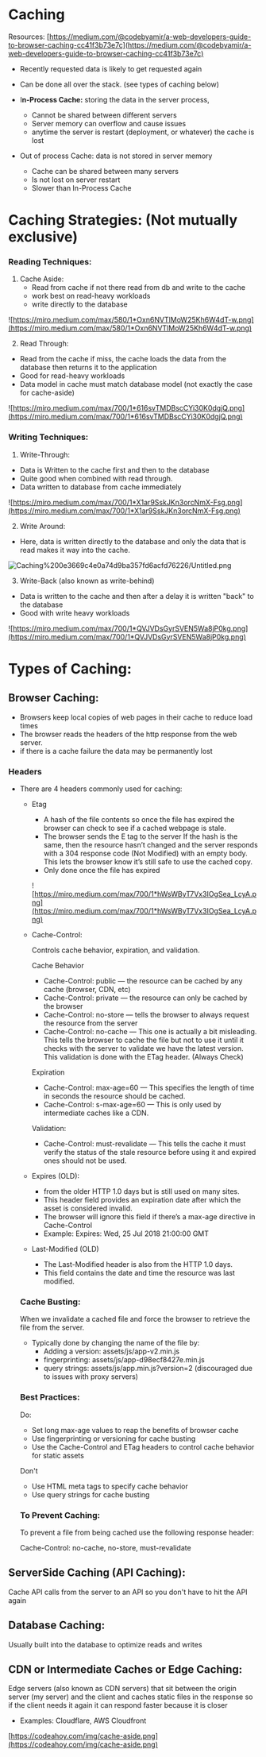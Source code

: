 # Caching

Resources: [https://medium.com/@codebyamir/a-web-developers-guide-to-browser-caching-cc41f3b73e7c](https://medium.com/@codebyamir/a-web-developers-guide-to-browser-caching-cc41f3b73e7c)

- Recently requested data is likely to get requested again
- Can be done all over the stack. (see types of caching below)
- I**n-Process Cache:** storing the data in the server process,
    - Cannot be shared between different servers
    - Server memory can overflow and cause issues
    - anytime the server is restart (deployment, or whatever) the cache is lost

- Out of process Cache: data is not stored in server memory
    - Cache can be shared between many servers
    - Is not lost on server restart
    - Slower than In-Process Cache

# Caching Strategies: (Not mutually exclusive)

### Reading Techniques:

1. Cache Aside:
    - Read from cache if not there read from db and write to the cache
    - work best on read-heavy workloads
    - write directly to the database

![https://miro.medium.com/max/580/1*Oxn6NVTlMoW25Kh6W4dT-w.png](https://miro.medium.com/max/580/1*Oxn6NVTlMoW25Kh6W4dT-w.png)

2. Read Through:

- Read from the cache if miss, the cache loads the data from the database then returns it to the application
- Good for read-heavy workloads
- Data model in cache must match database model (not exactly the case for cache-aside)

![https://miro.medium.com/max/700/1*616svTMDBscCYi30K0dgjQ.png](https://miro.medium.com/max/700/1*616svTMDBscCYi30K0dgjQ.png)

### Writing Techniques:

1. Write-Through:

- Data is Written to the cache first and then to the database
- Quite good when combined with read through.
- Data written to database from cache immediately

![https://miro.medium.com/max/700/1*X1ar9SskJKn3orcNmX-Fsg.png](https://miro.medium.com/max/700/1*X1ar9SskJKn3orcNmX-Fsg.png)

2. Write Around:

- Here, data is written directly to the database and only the data that is read makes it way into the cache.

![Caching%200e3669c4e0a74d9ba357fd6acfd76226/Untitled.png](Caching%200e3669c4e0a74d9ba357fd6acfd76226/Untitled.png)

3. Write-Back (also known as write-behind)

- Data is written to the cache and then after a delay it is written "back" to the database
- Good with write heavy workloads

![https://miro.medium.com/max/700/1*QVJVDsGyrSVEN5Wa8jP0kg.png](https://miro.medium.com/max/700/1*QVJVDsGyrSVEN5Wa8jP0kg.png)

# Types of Caching:

## Browser Caching:

- Browsers keep local copies of web pages in their cache to reduce load times
- The browser reads the headers of the http response from the web server.
- if there is a cache failure the data may be permanently lost

### Headers

- There are 4 headers commonly used for caching:
    - Etag
        - A hash of the file contents so once the file has expired the browser can check to see if a cached webpage is stale.
        - The browser sends the E tag to the server If the hash is the same, then the resource hasn’t changed and the server responds with a 304 response code (Not Modified) with an empty body. This lets the browser know it’s still safe to use the cached copy.
        - Only done once the file has expired

        ![https://miro.medium.com/max/700/1*hWsWByT7Vx3IOgSea_LcyA.png](https://miro.medium.com/max/700/1*hWsWByT7Vx3IOgSea_LcyA.png)

    - Cache-Control:

        Controls cache behavior, expiration, and validation.

        Cache Behavior

        - Cache-Control: public — the resource can be cached by any cache (browser, CDN, etc)
        - Cache-Control: private —   the resource can only be cached by the browser
        - Cache-Control: no-store — tells the browser to always request the resource from the server
        - Cache-Control: no-cache — This one is actually a bit misleading. This tells the browser to cache the file but not to use it until it checks with the server to validate we have the latest version. This validation is done with the ETag header. (Always Check)

        Expiration

        - Cache-Control: max-age=60 — This specifies the length of time in seconds the resource should be cached.
        - Cache-Control: s-max-age=60 — This is only used by intermediate caches like a CDN.

        Validation: 

        - Cache-Control: must-revalidate — This tells the cache it must verify the status of the stale resource before using it and expired ones should not be used.
    - Expires (OLD):
        - from the older HTTP 1.0 days but is still used on many sites.
        - This header field provides an expiration date after which the asset is considered invalid.
        - The browser will ignore this field if there’s a max-age directive in Cache-Control
        - Example: Expires: Wed, 25 Jul 2018 21:00:00 GMT
    - Last-Modified (OLD)
        - The Last-Modified header is also from the HTTP 1.0 days.
        - This field contains the date and time the resource was last modified.

    ### Cache Busting:

    When we invalidate a cached file and force the browser to retrieve the file from the server.

    - Typically done by changing the name of the file by:
        - Adding a version: assets/js/app-v2.min.js
        - fingerprinting: assets/js/app-d98ecf8427e.min.js
        - query strings: assets/js/app.min.js?version=2 (discouraged due to issues with proxy servers)

    ### **Best Practices:**

    Do:

    - Set long max-age values to reap the benefits of browser cache
    - Use fingerprinting or versioning for cache busting
    - Use the Cache-Control and ETag headers to control cache behavior for static assets

    Don't 

    - Use HTML meta tags to specify cache behavior
    - Use query strings for cache busting

    ### To **Prevent Caching:**

    To prevent a file from being cached use the following response header:

    Cache-Control: no-cache, no-store, must-revalidate

## ServerSide Caching (API Caching):

Cache API calls from the server to an API so you don't have to hit the API again

## Database Caching:

Usually built into the database to optimize reads and writes

## CDN or Intermediate Caches or Edge Caching:

Edge servers (also known as CDN servers) that sit between the origin server (my server) and the client and caches static files in the response so if the client needs it again it can respond faster because it is closer
- Examples: Cloudflare, AWS Cloudfront

[https://codeahoy.com/img/cache-aside.png](https://codeahoy.com/img/cache-aside.png)
